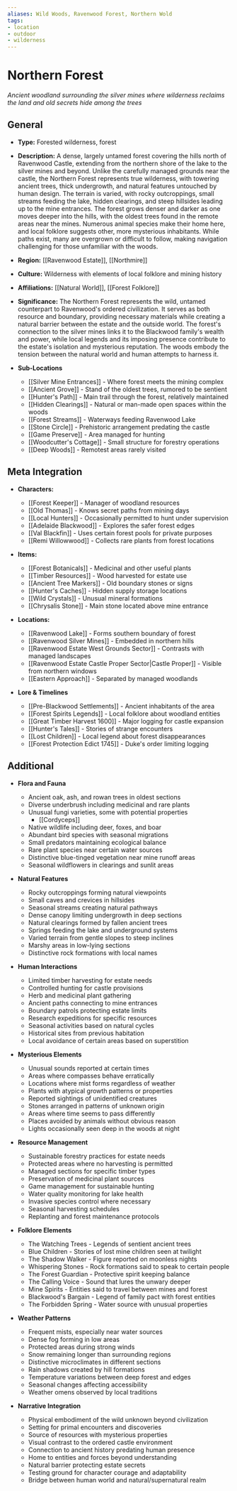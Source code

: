 ```yaml
---
aliases: Wild Woods, Ravenwood Forest, Northern Wold
tags: 
- location
- outdoor
- wilderness
---
```

# Northern Forest
*Ancient woodland surrounding the silver mines where wilderness reclaims the land and old secrets hide among the trees*

## General

- **Type:** Forested wilderness, forest
- **Description:** A dense, largely untamed forest covering the hills north of Ravenwood Castle, extending from the northern shore of the lake to the silver mines and beyond. Unlike the carefully managed grounds near the castle, the Northern Forest represents true wilderness, with towering ancient trees, thick undergrowth, and natural features untouched by human design. The terrain is varied, with rocky outcroppings, small streams feeding the lake, hidden clearings, and steep hillsides leading up to the mine entrances. The forest grows denser and darker as one moves deeper into the hills, with the oldest trees found in the remote areas near the mines. Numerous animal species make their home here, and local folklore suggests other, more mysterious inhabitants. While paths exist, many are overgrown or difficult to follow, making navigation challenging for those unfamiliar with the woods.

- **Region:** [[Ravenwood Estate]], [[Northmire]]
- **Culture:** Wilderness with elements of local folklore and mining history
- **Affiliations:** [[Natural World]], [[Forest Folklore]]
- **Significance:** The Northern Forest represents the wild, untamed counterpart to Ravenwood's ordered civilization. It serves as both resource and boundary, providing necessary materials while creating a natural barrier between the estate and the outside world. The forest's connection to the silver mines links it to the Blackwood family's wealth and power, while local legends and its imposing presence contribute to the estate's isolation and mysterious reputation. The woods embody the tension between the natural world and human attempts to harness it.

- **Sub-Locations**
	- [[Silver Mine Entrances]] - Where forest meets the mining complex
	- [[Ancient Grove]] - Stand of the oldest trees, rumored to be sentient
	- [[Hunter's Path]] - Main trail through the forest, relatively maintained
	- [[Hidden Clearings]] - Natural or man-made open spaces within the woods
	- [[Forest Streams]] - Waterways feeding Ravenwood Lake
	- [[Stone Circle]] - Prehistoric arrangement predating the castle
	- [[Game Preserve]] - Area managed for hunting
	- [[Woodcutter's Cottage]] - Small structure for forestry operations
	- [[Deep Woods]] - Remotest areas rarely visited

## Meta Integration

- **Characters:**
	- [[Forest Keeper]] - Manager of woodland resources
	- [[Old Thomas]] - Knows secret paths from mining days
	- [[Local Hunters]] - Occasionally permitted to hunt under supervision
	- [[Adelaide Blackwood]] - Explores the safer forest edges
	- [[Val Blackfin]] - Uses certain forest pools for private purposes
	- [[Remi Willowwood]] - Collects rare plants from forest locations

- **Items:**
	- [[Forest Botanicals]] - Medicinal and other useful plants
	- [[Timber Resources]] - Wood harvested for estate use
	- [[Ancient Tree Markers]] - Old boundary stones or signs
	- [[Hunter's Caches]] - Hidden supply storage locations
	- [[Wild Crystals]] - Unusual mineral formations
	- [[Chrysalis Stone]] - Main stone located above mine entrance

- **Locations:** 
	- [[Ravenwood Lake]] - Forms southern boundary of forest
	- [[Ravenwood Silver Mines]] - Embedded in northern hills
	- [[Ravenwood Estate West Grounds Sector]] - Contrasts with managed landscapes
	- [[Ravenwood Estate Castle Proper Sector|Castle Proper]] - Visible from northern windows
	- [[Eastern Approach]] - Separated by managed woodlands

- **Lore & Timelines**
	- [[Pre-Blackwood Settlements]] - Ancient inhabitants of the area
	- [[Forest Spirits Legends]] - Local folklore about woodland entities
	- [[Great Timber Harvest 1600]] - Major logging for castle expansion
	- [[Hunter's Tales]] - Stories of strange encounters
	- [[Lost Children]] - Local legend about forest disappearances
	- [[Forest Protection Edict 1745]] - Duke's order limiting logging

## Additional

- **Flora and Fauna**
	- Ancient oak, ash, and rowan trees in oldest sections
	- Diverse underbrush including medicinal and rare plants
	- Unusual fungi varieties, some with potential properties
		- [[Cordyceps]]
	- Native wildlife including deer, foxes, and boar
	- Abundant bird species with seasonal migrations
	- Small predators maintaining ecological balance
	- Rare plant species near certain water sources
	- Distinctive blue-tinged vegetation near mine runoff areas
	- Seasonal wildflowers in clearings and sunlit areas

- **Natural Features**
	- Rocky outcroppings forming natural viewpoints
	- Small caves and crevices in hillsides
	- Seasonal streams creating natural pathways
	- Dense canopy limiting undergrowth in deep sections
	- Natural clearings formed by fallen ancient trees
	- Springs feeding the lake and underground systems
	- Varied terrain from gentle slopes to steep inclines
	- Marshy areas in low-lying sections
	- Distinctive rock formations with local names

- **Human Interactions**
	- Limited timber harvesting for estate needs
	- Controlled hunting for castle provisions
	- Herb and medicinal plant gathering
	- Ancient paths connecting to mine entrances
	- Boundary patrols protecting estate limits
	- Research expeditions for specific resources
	- Seasonal activities based on natural cycles
	- Historical sites from previous habitation
	- Local avoidance of certain areas based on superstition

- **Mysterious Elements**
	- Unusual sounds reported at certain times
	- Areas where compasses behave erratically
	- Locations where mist forms regardless of weather
	- Plants with atypical growth patterns or properties
	- Reported sightings of unidentified creatures
	- Stones arranged in patterns of unknown origin
	- Areas where time seems to pass differently
	- Places avoided by animals without obvious reason
	- Lights occasionally seen deep in the woods at night

- **Resource Management**
	- Sustainable forestry practices for estate needs
	- Protected areas where no harvesting is permitted
	- Managed sections for specific timber types
	- Preservation of medicinal plant sources
	- Game management for sustainable hunting
	- Water quality monitoring for lake health
	- Invasive species control where necessary
	- Seasonal harvesting schedules
	- Replanting and forest maintenance protocols

- **Folklore Elements**
	- The Watching Trees - Legends of sentient ancient trees
	- Blue Children - Stories of lost mine children seen at twilight
	- The Shadow Walker - Figure reported on moonless nights
	- Whispering Stones - Rock formations said to speak to certain people
	- The Forest Guardian - Protective spirit keeping balance
	- The Calling Voice - Sound that lures the unwary deeper
	- Mine Spirits - Entities said to travel between mines and forest
	- Blackwood's Bargain - Legend of family pact with forest entities
	- The Forbidden Spring - Water source with unusual properties

- **Weather Patterns**
	- Frequent mists, especially near water sources
	- Dense fog forming in low areas
	- Protected areas during strong winds
	- Snow remaining longer than surrounding regions
	- Distinctive microclimates in different sections
	- Rain shadows created by hill formations
	- Temperature variations between deep forest and edges
	- Seasonal changes affecting accessibility
	- Weather omens observed by local traditions

- **Narrative Integration**
	- Physical embodiment of the wild unknown beyond civilization
	- Setting for primal encounters and discoveries
	- Source of resources with mysterious properties
	- Visual contrast to the ordered castle environment
	- Connection to ancient history predating human presence
	- Home to entities and forces beyond understanding
	- Natural barrier protecting estate secrets
	- Testing ground for character courage and adaptability
	- Bridge between human world and natural/supernatural realm